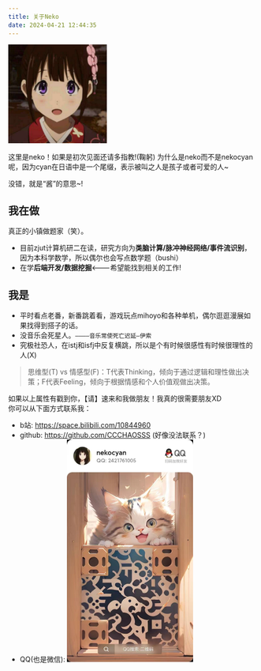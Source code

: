 ```yaml
---
title: 关于Neko
date: 2024-04-21 12:44:35
---
```


<img src=./images/pic1.jpg style="zoom:20%;">

这里是neko！如果是初次见面还请多指教!(鞠躬) 为什么是neko而不是nekocyan呢，因为cyan在日语中是一个尾缀，表示被叫之人是孩子或者可爱的人~

没错，就是“酱”的意思~!
## 我在做
真正的小镇做题家（笑）。
* 目前zjut计算机研二在读，研究方向为**类脑计算/脉冲神经网络/事件流识别**，因为本科学数学，所以偶尔也会写点数学题（bushi）
* 在学**后端开发/数据挖掘**<---希望能找到相关的工作!

  

## 我是
* 平时看点老番，新番跳着看，游戏玩点mihoyo和各种单机，偶尔逛逛漫展如果找得到搭子的话。
* 没音乐会死星人。`————音乐常使死亡迟延—伊索`
* 究极社恐人，在istj和isfj中反复横跳，所以是个有时候很感性有时候很理性的人(X)
> 思维型(T) vs 情感型(F)：T代表Thinking，倾向于通过逻辑和理性做出决策；F代表Feeling，倾向于根据情感和个人价值观做出决策。


如果以上属性有戳到你，【请】速来和我做朋友！我真的很需要朋友XD  
你可以从下面方式联系我：
* b站: https://space.bilibili.com/10844960
* github: https://github.com/CCCHAOSSS (好像没法联系？)
* QQ(也是微信): <img src=./images/2421761005.jpg style="zoom:50%;">


